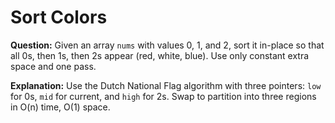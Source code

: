 # Sort Colors

**Question:**
Given an array `nums` with values 0, 1, and 2, sort it in-place so that all 0s, then 1s, then 2s appear (red, white, blue). Use only constant extra space and one pass.

**Explanation:**
Use the Dutch National Flag algorithm with three pointers: `low` for 0s, `mid` for current, and `high` for 2s. Swap to partition into three regions in O(n) time, O(1) space.
